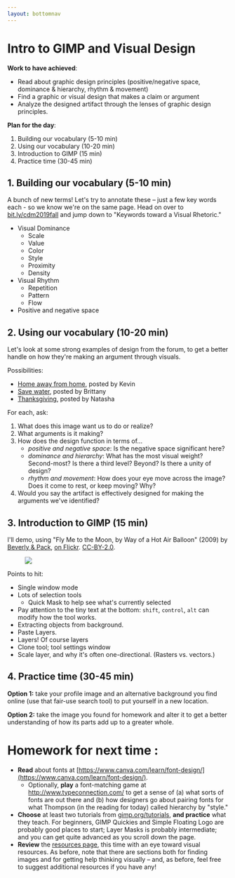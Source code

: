 ```yaml
---
layout: bottomnav
---
```


# Intro to GIMP and Visual Design

**Work to have achieved**:

* Read about graphic design principles (positive/negative space, dominance & hierarchy, rhythm & movement)
* Find a graphic or visual design that makes a claim or argument
* Analyze the designed artifact through the lenses of graphic design principles.


**Plan for the day**:

1. Building our vocabulary (5-10 min)
2. Using our vocabulary (10-20 min)
3. Introduction to GIMP (15 min)
4. Practice time (30-45 min)


## 1. Building our vocabulary (5-10 min)

A bunch of new terms! Let's try to annotate these – just a few key words each - so we know we're on the same page. Head on over to [bit.ly/cdm2019fall](https://docs.google.com/document/d/1NcXvQsBNPaumL6h_7ghKLJbQxPe_ALCiFMtPgaQI0Zk/edit#heading=h.fhi9jgmnxpx8) and jump down to "Keywords toward a Visual Rhetoric."

* Visual Dominance <!-- what draws the eye? -->
   - Scale <!-- big -->
   - Value <!-- dark/intense -->
   - Color <!-- contrast -->
   - Style <!-- contrast -->
   - Proximity <!-- isolation -->
   - Density <!-- contrast -->
* Visual Rhythm
   - Repetition <!-- establish unity -->
   - Pattern <!-- establish backdrop for contrast -->
   - Flow <!-- variation set against similarities; use of line -->
* Positive and negative space

## 2. Using our vocabulary (10-20 min)
Let's look at some strong examples of design from the forum, to get a better handle on how they're making an argument through visuals.

Possibilities:
* [Home away from home](https://github.com/benmiller314/cdm2019fall/issues/7#issuecomment-535334494), posted by Kevin
* [Save water](https://github.com/benmiller314/cdm2019fall/issues/7#issuecomment-535352493), posted by Brittany
* [Thanksgiving](https://github.com/benmiller314/cdm2019fall/issues/7#issuecomment-535585694), posted by Natasha

For each, ask:
1. What does this image want us to do or realize?
2. What arguments is it making?
3. How does the design function in terms of...
   - _positive and negative space_: Is the negative space significant here?
   - _dominance and hierarchy_: What has the most visual weight? Second-most? Is there a third level? Beyond? Is there a unity of design?
   - _rhythm and movement_: How does your eye move across the image? Does it come to rest, or keep moving? Why?
4. Would you say the artifact is effectively designed for making the arguments we've identified?

## 3. Introduction to GIMP (15 min)

I'll demo, using "Fly Me to the Moon, by Way of a Hot Air Balloon" (2009) by [Beverly & Pack](https://www.flickr.com/photos/walkadog/), [on Flickr](https://www.flickr.com/photos/walkadog/3897126692/). [CC-BY-2.0](https://creativecommons.org/licenses/by/2.0/).

<figure>
<img src="../assets/img/beverly-and-pack--fly-me-to-the-moon.jpg" />
</figure>

Points to hit:
* Single window mode
* Lots of selection tools
   - Quick Mask to help see what's currently selected
* Pay attention to the tiny text at the bottom: `shift`, `control`, `alt` can modify how the tool works.
* Extracting objects from background.
* Paste Layers. <!--Inverse select-->
* Layers! Of course layers
* Clone tool; tool settings window
* Scale layer, and why it's often one-directional. (Rasters vs. vectors.)

## 4. Practice time (30-45 min)

**Option 1:** take your profile image and an alternative background you find online (use that fair-use search tool) to put yourself in a new location.

**Option 2:** take the image you found for homework and alter it to get a better understanding of how its parts add up to a greater whole.

# Homework for next time  :

* **Read** about fonts at [https://www.canva.com/learn/font-design/](https://www.canva.com/learn/font-design/).
   - Optionally, **play** a font-matching game at http://www.typeconnection.com/ to get a sense of (a) what sorts of fonts are out there and (b) how designers go about pairing fonts for what Thompson (in the reading for today) called hierarchy by "style."
* **Choose** at least two tutorials from [gimp.org/tutorials](https://gimp.org/tutorials), **and practice** what they teach. For beginners, GIMP Quickies and Simple Floating Logo are probably good places to start; Layer Masks is probably intermediate; and you can get quite advanced as you scroll down the page.
* **Review** the [resources page]({{site.github.url}}/resources), this time with an eye toward visual resources. As before, note that there are sections both for finding images and for getting help thinking visually – and, as before, feel free to suggest additional resources if you have any!
